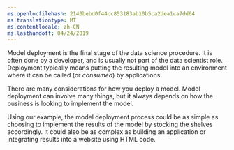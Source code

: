 ```yaml
---
ms.openlocfilehash: 2140bebd0f44cc853183ab10b5ca2dea1ca7dd64
ms.translationtype: MT
ms.contentlocale: zh-CN
ms.lasthandoff: 04/24/2019
---
```

Model deployment is the final stage of the data science procedure. It is often done by a developer, and is usually not part of the data scientist role. Deployment typically means putting the resulting model into an environment where it can be called (or *consumed*) by applications. 

There are many considerations for how you deploy a model. Model deployment can involve many things, but it always depends on how the business is looking to implement the model.

Using our example, the model deployment process could be as simple as choosing to implement the results of the model by stocking the shelves accordingly. It could also be as complex as building an application or integrating results into a website using HTML code.


